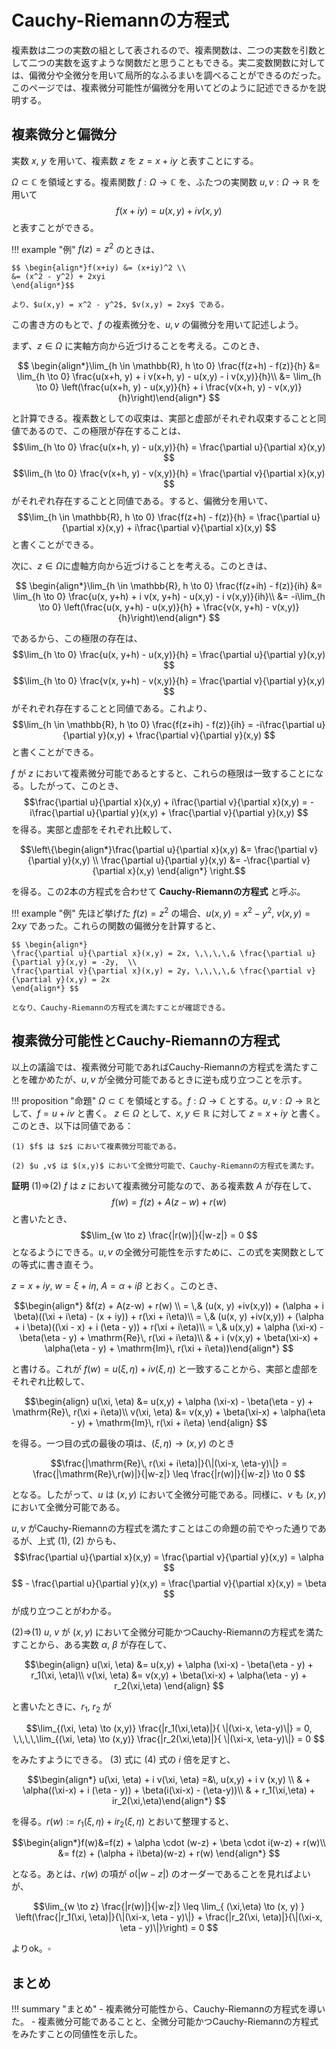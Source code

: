 # Cauchy-Riemannの方程式

複素数は二つの実数の組として表されるので、複素関数は、二つの実数を引数として二つの実数を返すような関数だと思うこともできる。実二変数関数に対しては、偏微分や全微分を用いて局所的なふるまいを調べることができるのだった。このページでは、複素微分可能性が偏微分を用いてどのように記述できるかを説明する。

## 複素微分と偏微分
実数 $x$, $y$ を用いて、複素数 $z$ を $z= x + iy$ と表すことにする。

$\Omega \subset \mathbb{C}$ を領域とする。複素関数 $f: \Omega \to \mathbb{C}$ を、ふたつの実関数 $u, v: \Omega \to \mathbb{R}$ を用いて
$$f(x+iy) = u(x,y) + iv(x,y) $$
と表すことができる。

!!! example "例"
    $f(z) = z^2$ のときは、

    $$ \begin{align*}f(x+iy) &= (x+iy)^2 \\
    &= (x^2 - y^2) + 2xyi
    \end{align*}$$
    
    より、$u(x,y) = x^2 - y^2$, $v(x,y) = 2xy$ である。

この書き方のもとで、$f$ の複素微分を、$u, v$ の偏微分を用いて記述しよう。

まず、$z \in \Omega$ に実軸方向から近づけることを考える。このとき、

$$ \begin{align*}\lim_{h \in \mathbb{R}, h \to 0} \frac{f(z+h) - f(z)}{h} &= \lim_{h \to 0} \frac{u(x+h, y) + i v(x+h, y) - u(x,y) - i v(x,y)}{h}\\
&= \lim_{h \to 0} \left(\frac{u(x+h, y) - u(x,y)}{h} + i  \frac{v(x+h, y) - v(x,y)}{h}\right)\end{align*} $$

と計算できる。複素数としての収束は、実部と虚部がそれぞれ収束することと同値であるので、この極限が存在することは、
$$\lim_{h \to 0} \frac{u(x+h, y) - u(x,y)}{h} = \frac{\partial u}{\partial x}(x,y) $$
$$\lim_{h \to 0} \frac{v(x+h, y) - v(x,y)}{h} = \frac{\partial v}{\partial x}(x,y) $$
がそれぞれ存在することと同値である。すると、偏微分を用いて、
$$\lim_{h \in \mathbb{R}, h \to 0} \frac{f(z+h) - f(z)}{h} = \frac{\partial u}{\partial x}(x,y) + i\frac{\partial v}{\partial x}(x,y) $$
と書くことができる。

次に、$z \in \Omega$に虚軸方向から近づけることを考える。このときは、

$$ \begin{align*}\lim_{h \in \mathbb{R}, h \to 0} \frac{f(z+ih) - f(z)}{ih} &= \lim_{h \to 0} \frac{u(x, y+h) + i v(x, y+h) - u(x,y) - i v(x,y)}{ih}\\
&= -i\lim_{h \to 0} \left(\frac{u(x, y+h) - u(x,y)}{h} +  \frac{v(x, y+h) - v(x,y)}{h}\right)\end{align*} $$

であるから、この極限の存在は、
$$\lim_{h \to 0} \frac{u(x, y+h) - u(x,y)}{h} = \frac{\partial u}{\partial y}(x,y) $$
$$\lim_{h \to 0} \frac{v(x, y+h) - v(x,y)}{h} = \frac{\partial v}{\partial y}(x,y) $$
がそれぞれ存在することと同値である。これより、
$$\lim_{h \in \mathbb{R}, h \to 0} \frac{f(z+ih) - f(z)}{ih} = -i\frac{\partial u}{\partial y}(x,y) + \frac{\partial v}{\partial y}(x,y) $$
と書くことができる。

$f$ が $z$ において複素微分可能であるとすると、これらの極限は一致することになる。したがって、このとき、
$$\frac{\partial u}{\partial x}(x,y) + i\frac{\partial v}{\partial x}(x,y) = -i\frac{\partial u}{\partial y}(x,y) + \frac{\partial v}{\partial y}(x,y) $$
を得る。実部と虚部をそれぞれ比較して、

$$\left\{\begin{align*}\frac{\partial u}{\partial x}(x,y) &= \frac{\partial v}{\partial y}(x,y) \\
\frac{\partial u}{\partial y}(x,y) &= -\frac{\partial v}{\partial x}(x,y) \end{align*} \right.$$

を得る。この2本の方程式を合わせて **Cauchy-Riemannの方程式** と呼ぶ。

!!! example "例"
    先ほど挙げた $f(z)=z^2$ の場合、$u(x,y) = x^2-y^2$, $v(x,y) = 2xy$ であった。これらの関数の偏微分を計算すると、
    
    $$ \begin{align*}
    \frac{\partial u}{\partial x}(x,y) = 2x, \,\,\,\,& \frac{\partial u}{\partial y}(x,y) = -2y,  \\
    \frac{\partial v}{\partial x}(x,y) = 2y, \,\,\,\,& \frac{\partial v}{\partial y}(x,y) = 2x  
    \end{align*} $$
    
    となり、Cauchy-Riemannの方程式を満たすことが確認できる。

## 複素微分可能性とCauchy-Riemannの方程式 

以上の議論では、複素微分可能であればCauchy-Riemannの方程式を満たすことを確かめたが、$u, v$ が全微分可能であるときに逆も成り立つことを示す。

!!! proposition "命題"
    $\Omega \subset \mathbb{C}$ を領域とする。$f: \Omega \to \mathbb{C}$ とする。$u, v: \Omega \to \mathbb{R}$として、$f= u + iv$ と書く。 $z \in \Omega$ として、$x, y \in \mathbb{R}$ に対して $z = x+iy$ と書く。このとき、以下は同値である：
    
    (1) $f$ は $z$ において複素微分可能である。
    
    (2) $u ,v$ は $(x,y)$ において全微分可能で、Cauchy-Riemannの方程式を満たす。

**証明**
(1)$\Rightarrow$(2) $f$ は $z$ において複素微分可能なので、ある複素数 $A$ が存在して、
$$f(w) = f(z) + A (z-w) + r(w) $$
と書いたとき、
$$\lim_{w \to z} \frac{|r(w)|}{|w-z|} = 0 $$
となるようにできる。$u, v$ の全微分可能性を示すために、この式を実関数としての等式に書き直そう。

$z = x+iy$, $w = \xi + i \eta$, $A = \alpha + i\beta$ とおく。このとき、

$$\begin{align*}
&f(z) + A(z-w) + r(w) \\
= \,& (u(x, y) +iv(x,y)) + (\alpha + i \beta)((\xi + i\eta) - (x + iy)) + r(\xi + i\eta)\\
= \,& (u(x, y) +iv(x,y)) + (\alpha + i \beta)((\xi - x) + i (\eta - y)) + r(\xi + i\eta)\\
= \,& u(x,y) + \alpha (\xi-x) - \beta(\eta - y) + \mathrm{Re}\, r(\xi + i\eta)\\
& + i (v(x,y) + \beta(\xi-x) + \alpha(\eta - y) + \mathrm{Im}\, r(\xi + i\eta))\end{align*} $$

と書ける。これが $f(w) = u(\xi, \eta) + iv(\xi, \eta)$ と一致することから、実部と虚部をそれぞれ比較して、

$$\begin{align}
u(\xi, \eta) &= u(x,y) + \alpha (\xi-x) - \beta(\eta - y) + \mathrm{Re}\, r(\xi + i\eta)\\
v(\xi, \eta) &= v(x,y) + \beta(\xi-x) + \alpha(\eta - y) + \mathrm{Im}\, r(\xi + i\eta)
\end{align} $$


を得る。一つ目の式の最後の項は、$(\xi, \eta) \to (x,y)$ のとき

$$\frac{|\mathrm{Re}\, r(\xi + i\eta)|}{\|(\xi-x, \eta-y)\|} = \frac{|\mathrm{Re}\,r(w)|}{|w-z|} \leq \frac{|r(w)|}{|w-z|} \to 0 $$

となる。したがって、$u$ は $(x,y)$ において全微分可能である。同様に、$v$ も $(x,y)$ において全微分可能である。

$u, v$ がCauchy-Riemannの方程式を満たすことはこの命題の前でやった通りであるが、上式 $(1)$, $(2)$ からも、
$$\frac{\partial u}{\partial x}(x,y) = \frac{\partial v}{\partial y}(x,y) = \alpha $$
$$ - \frac{\partial u}{\partial y}(x,y) = \frac{\partial v}{\partial x}(x,y) = \beta $$
が成り立つことがわかる。

(2)$\Rightarrow$(1) $u$, $v$ が $(x, y)$ において全微分可能かつCauchy-Riemannの方程式を満たすことから、ある実数 $\alpha$, $\beta$ が存在して、

$$\begin{align}
u(\xi, \eta) &= u(x,y) + \alpha (\xi-x) - \beta(\eta - y) + r_1(\xi, \eta)\\
v(\xi, \eta) &= v(x,y) + \beta(\xi-x) + \alpha(\eta - y) + r_2(\xi,\eta)
\end{align} $$

と書いたときに、$r_1$, $r_2$ が

$$\lim_{(\xi, \eta) \to (x,y)} \frac{|r_1(\xi,\eta)|}{ \|(\xi-x, \eta-y)\|} = 0, \,\,\,\,\lim_{(\xi, \eta) \to (x,y)} \frac{|r_2(\xi,\eta)|}{ \|(\xi-x, \eta-y)\|} = 0 $$

をみたすようにできる。 $(3)$ 式に $(4)$ 式の $i$ 倍を足すと、

$$\begin{align*} u(\xi, \eta) + i v(\xi, \eta) =&\, u(x,y) + i v (x,y) \\
 &  + \alpha((\xi-x) + i (\eta - y)) + \beta(i(\xi-x) - (\eta-y))\\
 & + r_1(\xi,\eta) + ir_2(\xi,\eta)\end{align*} $$

を得る。$r(w) := r_1(\xi, \eta) + i r_2(\xi, \eta)$ とおいて整理すると、

$$\begin{align*}f(w)&=f(z) + \alpha \cdot (w-z) + \beta \cdot i(w-z) + r(w)\\
&= f(z) + (\alpha + i\beta)(w-z) + r(w) \end{align*} $$

となる。あとは、$r(w)$ の項が $o(|w-z|)$ のオーダーであることを見ればよいが、

$$\lim_{w \to z} \frac{|r(w)|}{|w-z|} \leq \lim_{ (\xi,\eta) \to (x, y) } \left(\frac{|r_1(\xi, \eta)|}{\|(\xi-x, \eta - y)\|} + \frac{|r_2(\xi, \eta)|}{\|(\xi-x, \eta - y)\|}\right) = 0 $$

よりok。$\square$

## まとめ
!!! summary "まとめ"
    - 複素微分可能性から、Cauchy-Riemannの方程式を導いた。
    - 複素微分可能であることと、全微分可能かつCauchy-Riemannの方程式をみたすことの同値性を示した。